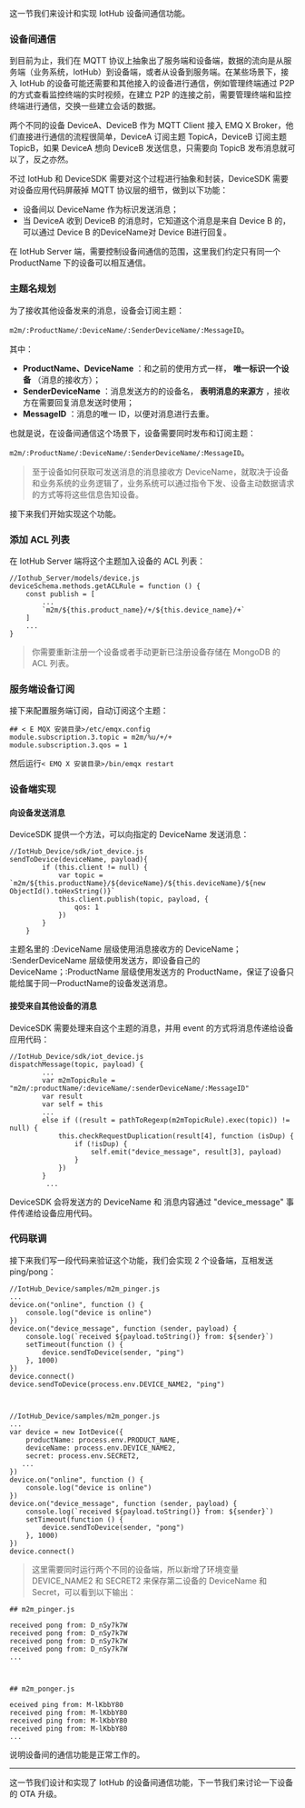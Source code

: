 这一节我们来设计和实现 IotHub 设备间通信功能。

### 设备间通信

到目前为止，我们在 MQTT 协议上抽象出了服务端和设备端，数据的流向是从服务端（业务系统，IotHub）到设备端，或者从设备到服务端。在某些场景下，接入
IotHub 的设备可能还需要和其他接入的设备进行通信，例如管理终端通过 P2P 的方式查看监控终端的实时视频，在建立 P2P
的连接之前，需要管理终端和监控终端进行通信，交换一些建立会话的数据。

两个不同的设备 DeviceA、DeviceB 作为 MQTT Client 接入 EMQ X Broker，他们直接进行通信的流程很简单，DeviceA
订阅主题 TopicA，DeviceB 订阅主题 TopicB，如果 DeviceA 想向 DeviceB 发送信息，只需要向 TopicB
发布消息就可以了，反之亦然。

不过 IotHub 和 DeviceSDK 需要对这个过程进行抽象和封装，DeviceSDK 需要对设备应用代码屏蔽掉 MQTT
协议层的细节，做到以下功能：

  * 设备间以 DeviceName 作为标识发送消息；
  * 当 DeviceA 收到 DeviceB 的消息时，它知道这个消息是来自 Device B 的，可以通过 Device B 的DeviceName对 Device B进行回复。

在 IotHub Server 端，需要控制设备间通信的范围，这里我们约定只有同一个 ProductName 下的设备可以相互通信。

### 主题名规划

为了接收其他设备发来的消息，设备会订阅主题：

`m2m/:ProductName/:DeviceName/:SenderDeviceName/:MessageID`。

其中：

  * **ProductName、DeviceName** ：和之前的使用方式一样， **唯一标识一个设备** （消息的接收方）；
  * **SenderDeviceName** ：消息发送方的的设备名， **表明消息的来源方** ，接收方在需要回复消息发送时使用；
  * **MessageID** ：消息的唯一 ID，以便对消息进行去重。 

也就是说，在设备间通信这个场景下，设备需要同时发布和订阅主题：

`m2m/:ProductName/:DeviceName/:SenderDeviceName/:MessageID`。

> 至于设备如何获取可发送消息的消息接收方
> DeviceName，就取决于设备和业务系统的业务逻辑了，业务系统可以通过指令下发、设备主动数据请求的方式等将这些信息告知设备。

接下来我们开始实现这个功能。

### 添加 ACL 列表

在 IotHub Server 端将这个主题加入设备的 ACL 列表：

    
    
    //Iothub_Server/models/device.js
    deviceSchema.methods.getACLRule = function () {
        const publish = [
            ...
            `m2m/${this.product_name}/+/${this.device_name}/+`
        ]
        ...
    }
    

> 你需要重新注册一个设备或者手动更新已注册设备存储在 MongoDB 的 ACL 列表。

### 服务端设备订阅

接下来配置服务端订阅，自动订阅这个主题：

    
    
    ## < E MQX 安装目录>/etc/emqx.config
    module.subscription.3.topic = m2m/%u/+/+
    module.subscription.3.qos = 1
    

然后运行`< EMQ X 安装目录>/bin/emqx restart`

### 设备端实现

#### 向设备发送消息

DeviceSDK 提供一个方法，可以向指定的 DeviceName 发送消息：

    
    
    //IotHub_Device/sdk/iot_device.js
    sendToDevice(deviceName, payload){
            if (this.client != null) {
                var topic = `m2m/${this.productName}/${deviceName}/${this.deviceName}/${new ObjectId().toHexString()}`
                this.client.publish(topic, payload, {
                    qos: 1
                })
            }
        }
    

主题名里的 :DeviceName 层级使用消息接收方的 DeviceName； :SenderDeviceName 层级使用发送方，即设备自己的
DeviceName；:ProductName 层级使用发送方的 ProductName，保证了设备只能给属于同一ProductName的设备发送消息。

#### 接受来自其他设备的消息

DeviceSDK 需要处理来自这个主题的消息，并用 event 的方式将消息传递给设备应用代码：

    
    
    //IotHub_Device/sdk/iot_device.js
    dispatchMessage(topic, payload) {
            ...
            var m2mTopicRule = "m2m/:productName/:deviceName/:senderDeviceName/:MessageID"
            var result
            var self = this
            ...
            else if ((result = pathToRegexp(m2mTopicRule).exec(topic)) != null) {
                this.checkRequestDuplication(result[4], function (isDup) {
                    if (!isDup) {
                        self.emit("device_message", result[3], payload)
                    }
                })
            }
             ...
    

DeviceSDK 会将发送方的 DeviceName 和 消息内容通过 "device_message" 事件传递给设备应用代码。

### 代码联调

接下来我们写一段代码来验证这个功能，我们会实现 2 个设备端，互相发送 ping/pong：

    
    
    //IotHub_Device/samples/m2m_pinger.js
    ...
    device.on("online", function () {
        console.log("device is online")
    })
    device.on("device_message", function (sender, payload) {
        console.log(`received ${payload.toString()} from: ${sender}`)
        setTimeout(function () {
            device.sendToDevice(sender, "ping")
        }, 1000)
    })
    device.connect()
    device.sendToDevice(process.env.DEVICE_NAME2, "ping")
    
    
    
    //IotHub_Device/samples/m2m_ponger.js
    ...
    var device = new IotDevice({
        productName: process.env.PRODUCT_NAME,
        deviceName: process.env.DEVICE_NAME2,
        secret: process.env.SECRET2,
       ...
    })
    device.on("online", function () {
        console.log("device is online")
    })
    device.on("device_message", function (sender, payload) {
        console.log(`received ${payload.toString()} from: ${sender}`)
        setTimeout(function () {
            device.sendToDevice(sender, "pong")
        }, 1000)
    })
    device.connect()
    

> 这里需要同时运行两个不同的设备端，所以新增了环境变量 DEVICE_NAME2 和 SECRET2 来保存第二设备的 DeviceName 和
> Secret，可以看到以下输出：
    
    
    ## m2m_pinger.js
    
    received pong from: D_nSy7k7W
    received pong from: D_nSy7k7W
    received pong from: D_nSy7k7W
    received pong from: D_nSy7k7W
    ...
    
    
    
    ## m2m_ponger.js
    
    eceived ping from: M-lKbbY80
    received ping from: M-lKbbY80
    received ping from: M-lKbbY80
    received ping from: M-lKbbY80
    ...
    

说明设备间的通信功能是正常工作的。

* * *

这一节我们设计和实现了 IotHub 的设备间通信功能，下一节我们来讨论一下设备的 OTA 升级。


